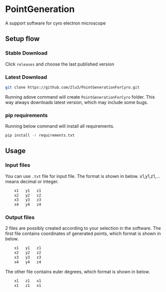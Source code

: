 # PointGeneration
A support software for cyro electron microscope

## Setup flow

### Stable Download

Click `releases` and choose the last published version

### Latest Download

```bash
git clone https://github.com/2lu3/PointGenerationForCyro.git
```

Running adove command will create `PointGenerationForCyro` folder.
This way always downloads latest version, which may include some bugs.


### pip requirements

Running below command will install all requirements.

```bash
pip install -r requirements.txt
```

## Usage

### Input files

You can use `.txt` file for input file.
The format is shown in below. x1,y1,z1,... means decimal or integer.

```txt
    x1   y1   z1
    x2   y2   z2
    x3   y3   z3
    x4   y4   z4
```

### Output files

2 files are possibly created according to your selection in the software.
The first file contains coordinates of generated points, which format is shown in below.

```txt
    x1   y1   z1
    x2   y2   z2
    x3   y3   z3
    x4   y4   z4
```
The other file contains euler degrees, which format is shown in below.

```txt
    x1   z1   x1
    x1   z1   x1
```

